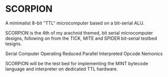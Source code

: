 # SCORPION

A minimalist 8-bit "TTL" microcomputer based on a bit-serial ALU.

SCORPION is the 4th of my arachnid themed, bit serial microcomputer designs, following on from the TICK, MITE and SPIDER bit-serial testbed tesigns.

Serial Computer Operating Reduced Parallel Interpreted Opcode Nemonics

SCORPION will be the test bed for implementing the MINT bytecode language and interpreter on dedicated TTL hardware.
